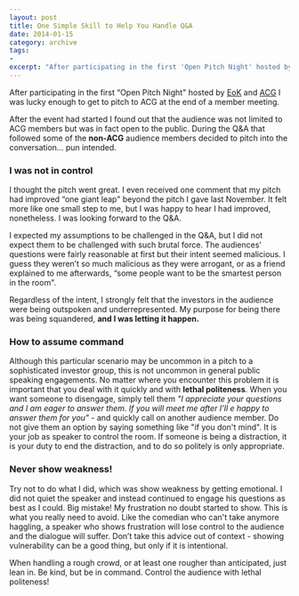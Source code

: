 ```yaml
---
layout: post
title: One Simple Skill to Help You Handle Q&A
date: 2014-01-15
category: archive
tags:
- 
excerpt: "After participating in the first 'Open Pitch Night' hosted by EoK and ACG I was lucky enough to get to pitch to ACG at the end of a member meeting. After the event had started I found out that the audience was not limited to..."
---
```


After participating in the first “Open Pitch Night" hosted by [EoK](http://www.eokhq.com) and [ACG](http://theangelcapitalgroup.com) I was lucky enough to get to pitch to ACG at the end of a member meeting.

After the event had started I found out that the audience was not limited to ACG members but was in fact open to the public. During the Q&A that followed some of the **non-ACG** audience members decided to pitch into the conversation… pun intended.

### I was not in control

I thought the pitch went great. I even received one comment that my pitch had improved “one giant leap" beyond the pitch I gave last November. It felt more like one small step to me, but I was happy to hear I had improved, nonetheless. I was looking forward to the Q&A.

I expected my assumptions to be challenged in the Q&A, but I did not expect them to be challenged with such brutal force. The audiences’ questions were fairly reasonable at first but their intent seemed malicious. I guess they weren’t so much malicious as they were arrogant, or as a friend explained to me afterwards, “some people want to be the smartest person in the room".

Regardless of the intent, I strongly felt that the investors in the audience were being outspoken and underrepresented. My purpose for being there was being squandered, **and I was letting it happen.**

### How to assume command

Although this particular scenario may be uncommon in a pitch to a sophisticated investor group, this is not uncommon in general public speaking engagements. No matter where you encounter this problem it is important that you deal with it quickly and with **lethal politeness**. When you want someone to disengage, simply tell them _"I appreciate your questions and I am eager to answer them. If you will meet me after I'll e happy to answer them for you"_ - and quickly call on another audience member. Do not give them an option by saying something like "if you don't mind". It is your job as speaker to control the room. If someone is being a distraction, it is your duty to end the distraction, and to do so politely is only appropriate.

### Never show weakness!

Try not to do what I did, which was show weakness by getting emotional. I did not quiet the speaker and instead continued to engage his questions as best as I could. Big mistake! My frustration no doubt started to show. This is what you really need to avoid. Like the comedian who can't take anymore haggling, a speaker who shows frustration will lose control to the audience and the dialogue will suffer. Don’t take this advice out of context - showing vulnerability can be a good thing, but only if it is intentional.

When handling a rough crowd, or at least one rougher than anticipated, just lean in. Be kind, but be in command.
Control the audience with lethal politeness!
